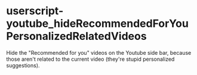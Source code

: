 # userscript-youtube_hideRecommendedForYouPersonalizedRelatedVideos
Hide the "Recommended for you" videos on the Youtube side bar, because those aren't related to the current video (they're stupid personalized suggestions).
